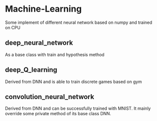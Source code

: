# Machine-Learning
Some implement of different neural network based on numpy and trained on CPU
## deep_neural_network
As a base class with train and hypothesis method
## deep_Q_learning
Derived from DNN and is able to train discrete games based on gym
## convolution_neural_network
Derived from DNN and can be successfully trained with MNIST. 
It mainly override some private method of its base class DNN.
